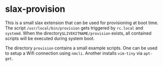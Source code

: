 # slax-provision
This is a small slax extension that can be used for provisioning at boot time.
The script `/usr/local/bin/provision` gets triggered by `rc.local` and `systemd`.
When the directory`$LIVEKITNAME/provision` exists, all contained scripts will be
executed during system boot.

The directory `provision` contains a small example scripts. One can be used to setup a Wifi connection using `nmcli`. Another installs `vim-tiny` via `apt-get`.
